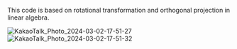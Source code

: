 This code is based on rotational transformation and orthogonal projection in linear algebra.

![KakaoTalk_Photo_2024-03-02-17-51-27](https://github.com/HwiRyu/SFML_3D_Graph_for_complex_space_visualize/assets/123755711/19beeccf-8ccd-4daf-af8c-c4656c41f11a)
![KakaoTalk_Photo_2024-03-02-17-51-32](https://github.com/HwiRyu/SFML_3D_Graph_for_complex_space_visualize/assets/123755711/0ae04e82-faef-4a64-b435-2190b78569ca)


